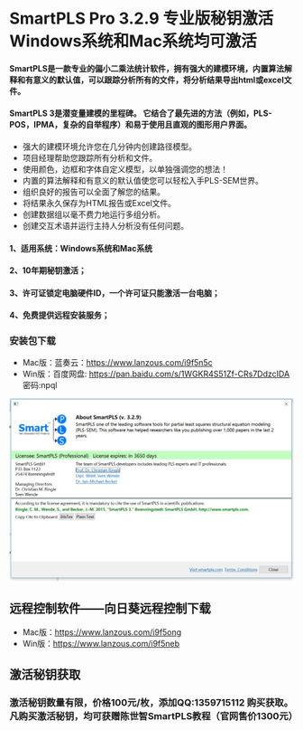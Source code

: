 # SmartPLS Pro 3.2.9 专业版秘钥激活 Windows系统和Mac系统均可激活

#### SmartPLS是一款专业的偏小二乘法统计软件，拥有强大的建模环境，内置算法解释和有意义的默认值，可以跟踪分析所有的文件，将分析结果导出html或excel文件。

#### SmartPLS 3是潜变量建模的里程碑。 它结合了最先进的方法（例如，PLS-POS，IPMA，复杂的自举程序）和易于使用且直观的图形用户界面。

* 强大的建模环境允许您在几分钟内创建路径模型。
* 项目经理帮助您跟踪所有分析和文件。
* 使用颜色，边框和字体自定义模型，以单独强调您的想法！
* 内置的算法解释和有意义的默认值使您可以轻松入手PLS-SEM世界。
* 组织良好的报告可以全面了解您的结果。
* 将结果永久保存为HTML报告或Excel文件。
* 创建数据组以毫不费力地运行多组分析。
* 创建交互术语并运行主持人分析没有任何问题。

#### 1、适用系统：Windows系统和Mac系统
#### 2、10年期秘钥激活；
#### 3、许可证锁定电脑硬件ID，一个许可证只能激活一台电脑；
#### 4、免费提供远程安装服务；


### 安装包下载
* Mac版：蓝奏云：https://www.lanzous.com/i9f5n5c
* Win版：百度网盘: https://pan.baidu.com/s/1WGKR4S51Zf-CRs7DdzcIDA  密码:npql


![](https://raw.githubusercontent.com/Qiyafeng/QSR/master/20200217100738.png)


## 远程控制软件——向日葵远程控制下载

* Mac版：https://www.lanzous.com/i9f5ong
* Win版：https://www.lanzous.com/i9f5neb

## 激活秘钥获取
### 激活秘钥数量有限，价格100元/枚，添加QQ:1359715112 购买获取。凡购买激活秘钥，均可获赠陈世智SmartPLS教程（官网售价1300元）


